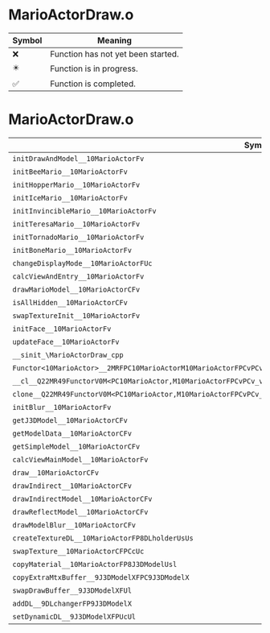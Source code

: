# MarioActorDraw.o
| Symbol | Meaning 
| ------------- | ------------- 
| :x: | Function has not yet been started. 
| :eight_pointed_black_star: | Function is in progress. 
| :white_check_mark: | Function is completed. 


# MarioActorDraw.o
| Symbol | Decompiled? |
| ------------- | ------------- |
| `initDrawAndModel__10MarioActorFv` | :x: |
| `initBeeMario__10MarioActorFv` | :x: |
| `initHopperMario__10MarioActorFv` | :x: |
| `initIceMario__10MarioActorFv` | :x: |
| `initInvincibleMario__10MarioActorFv` | :x: |
| `initTeresaMario__10MarioActorFv` | :x: |
| `initTornadoMario__10MarioActorFv` | :x: |
| `initBoneMario__10MarioActorFv` | :x: |
| `changeDisplayMode__10MarioActorFUc` | :x: |
| `calcViewAndEntry__10MarioActorFv` | :x: |
| `drawMarioModel__10MarioActorCFv` | :x: |
| `isAllHidden__10MarioActorCFv` | :x: |
| `swapTextureInit__10MarioActorFv` | :x: |
| `initFace__10MarioActorFv` | :x: |
| `updateFace__10MarioActorFv` | :x: |
| `__sinit_\MarioActorDraw_cpp` | :x: |
| `Functor<10MarioActor>__2MRFPC10MarioActorM10MarioActorFPCvPCv_v_Q22MR49FunctorV0M<PC10MarioActor,M10MarioActorFPCvPCv_v>` | :x: |
| `__cl__Q22MR49FunctorV0M<PC10MarioActor,M10MarioActorFPCvPCv_v>CFv` | :x: |
| `clone__Q22MR49FunctorV0M<PC10MarioActor,M10MarioActorFPCvPCv_v>CFP7JKRHeap` | :x: |
| `initBlur__10MarioActorFv` | :x: |
| `getJ3DModel__10MarioActorCFv` | :x: |
| `getModelData__10MarioActorCFv` | :x: |
| `getSimpleModel__10MarioActorCFv` | :x: |
| `calcViewMainModel__10MarioActorFv` | :x: |
| `draw__10MarioActorCFv` | :x: |
| `drawIndirect__10MarioActorCFv` | :x: |
| `drawIndirectModel__10MarioActorCFv` | :x: |
| `drawReflectModel__10MarioActorCFv` | :x: |
| `drawModelBlur__10MarioActorCFv` | :x: |
| `createTextureDL__10MarioActorFP8DLholderUsUs` | :x: |
| `swapTexture__10MarioActorCFPCcUc` | :x: |
| `copyMaterial__10MarioActorFP8J3DModelUsl` | :x: |
| `copyExtraMtxBuffer__9J3DModelXFPC9J3DModelX` | :x: |
| `swapDrawBuffer__9J3DModelXFUl` | :x: |
| `addDL__9DLchangerFP9J3DModelX` | :x: |
| `setDynamicDL__9J3DModelXFPUcUl` | :x: |
